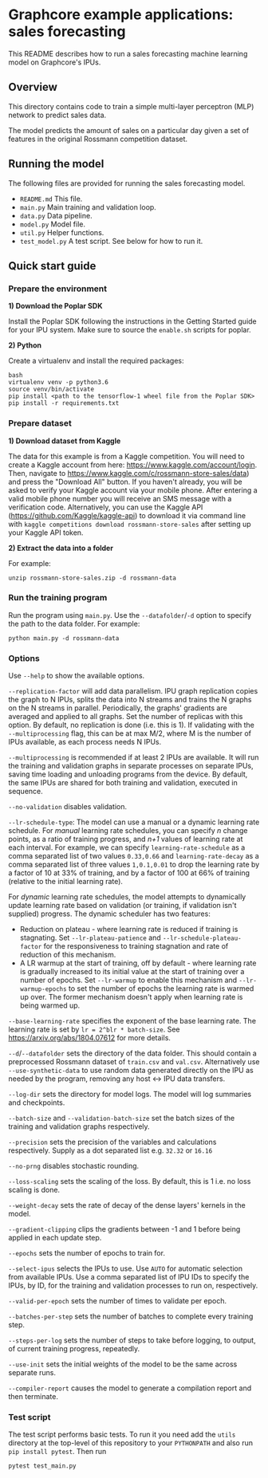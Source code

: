 # Graphcore example applications: sales forecasting
This README describes how to run a sales forecasting machine learning model on Graphcore's IPUs.

## Overview

This directory contains code to train a simple multi-layer perceptron (MLP) network to predict sales data.

The model predicts the amount of sales on a particular day given a set of features in the original Rossmann competition dataset.

## Running the model

The following files are provided for running the sales forecasting model.

* `README.md`   This file.
* `main.py`     Main training and validation loop.
* `data.py`     Data pipeline.
* `model.py`    Model file.
* `util.py`     Helper functions.
* `test_model.py`   A test script. See below for how to run it.

## Quick start guide

### Prepare the environment

**1) Download the Poplar SDK**

Install the Poplar SDK following the instructions in the Getting Started guide for your IPU system. 
Make sure to source the `enable.sh` scripts for poplar.

**2) Python**

Create a virtualenv and install the required packages:

```
bash
virtualenv venv -p python3.6
source venv/bin/activate
pip install <path to the tensorflow-1 wheel file from the Poplar SDK>
pip install -r requirements.txt
```

### Prepare dataset

**1) Download dataset from Kaggle**

The data for this example is from a Kaggle competition. You will need to create a Kaggle account from here: https://www.kaggle.com/account/login. Then, navigate to https://www.kaggle.com/c/rossmann-store-sales/data) and press the "Download All" button. If you haven't already, you will be asked to verify your Kaggle account via your mobile phone. After entering a valid mobile phone number you will receive an SMS message with a verification code. Alternatively, you can use the Kaggle API (https://github.com/Kaggle/kaggle-api) to download it via command line with `kaggle competitions download rossmann-store-sales` after setting up your Kaggle API token.

**2) Extract the data into a folder**

For example:

    unzip rossmann-store-sales.zip -d rossmann-data

### Run the training program

Run the program using `main.py`. Use the `--datafolder`/`-d` option to specify the path to the data folder. For example:

    python main.py -d rossmann-data

### Options

Use `--help` to show the available options.

`--replication-factor` will add data parallelism. IPU graph replication copies the graph to N IPUs, splits the data into N streams and trains the N graphs on the N streams in parallel. Periodically, the graphs' gradients are averaged and applied to all graphs. Set the number of replicas with this option. By default, no replication is done (i.e. this is 1). If validating with the `--multiprocessing` flag, this can be at max M/2, where M is the number of IPUs available, as each process needs N IPUs.

`--multiprocessing` is recommended if at least 2 IPUs are available. It will run the training and validation graphs in separate processes on separate IPUs, saving time loading and unloading programs from the device. By default, the same IPUs are shared for both training and validation, executed in sequence.

`--no-validation` disables validation.

`--lr-schedule-type`: The model can use a manual or a dynamic learning rate schedule.
For _manual_ learning rate schedules, you can specify _n_ change points, as a ratio of training progress, and _n+1_ values of learning rate at each interval.
For example, we can specify `learning-rate-schedule` as a comma separated list of two values `0.33,0.66` and `learning-rate-decay` as a comma separated list of three values `1,0.1,0.01` to drop the learning rate by a factor of 10 at 33% of training, and by a factor of 100 at 66% of training (relative to the initial learning rate).

For _dynamic_ learning rate schedules, the model attempts to dynamically update learning rate based on validation (or training, if validation isn't supplied) progress.
The dynamic scheduler has two features:
* Reduction on plateau - where learning rate is reduced if training is stagnating. Set `--lr-plateau-patience` and `--lr-schedule-plateau-factor` for the responsiveness to training stagnation and rate of reduction of this mechanism.
* A LR warmup at the start of training, off by default - where learning rate is gradually increased to its initial value at the start of training over a number of epochs. Set `--lr-warmup` to enable this mechanism and `--lr-warmup-epochs` to set the number of epochs the learning rate is warmed up over. The former mechanism doesn't apply when learning rate is being warmed up.

`--base-learning-rate` specifies the exponent of the base learning rate. The learning rate is set by `lr = 2^blr * batch-size`. See <https://arxiv.org/abs/1804.07612> for more details.

`--d`/`--datafolder` sets the directory of the data folder. This should contain a preprocessed Rossmann dataset of `train.csv` and `val.csv`. Alternatively use `--use-synthetic-data` to use random data generated directly on the IPU as needed by the program, removing any host <-> IPU data transfers.

`--log-dir` sets the directory for model logs. The model will log summaries and checkpoints.

`--batch-size` and `--validation-batch-size` set the batch sizes of the training and validation graphs respectively.

`--precision` sets the precision of the variables and calculations respectively. Supply as a dot separated list e.g. `32.32` or `16.16`

`--no-prng` disables stochastic rounding.

`--loss-scaling` sets the scaling of the loss. By default, this is 1 i.e. no loss scaling is done.

`--weight-decay` sets the rate of decay of the dense layers' kernels in the model.

`--gradient-clipping` clips the gradients between -1 and 1 before being applied in each update step.

`--epochs` sets the number of epochs to train for.

`--select-ipus` selects the IPUs to use. Use `AUTO` for automatic selection from available IPUs. Use a comma separated list of IPU IDs to specify the IPUs, by ID, for the training and validation processes to run on, respectively.

`--valid-per-epoch` sets the number of times to validate per epoch.

`--batches-per-step` sets the number of batches to complete every training step.

`--steps-per-log` sets the number of steps to take before logging, to output, of current training progress, repeatedly.

`--use-init` sets the initial weights of the model to be the same across separate runs.

`--compiler-report` causes the model to generate a compilation report and then terminate.

### Test script

The test script performs basic tests. To run it you need add the `utils` directory at the top-level of this repository
to your `PYTHONPATH` and also run `pip install pytest`. Then run

    pytest test_main.py

